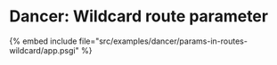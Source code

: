 # Dancer: Wildcard route parameter

{% embed include file="src/examples/dancer/params-in-routes-wildcard/app.psgi" %}


